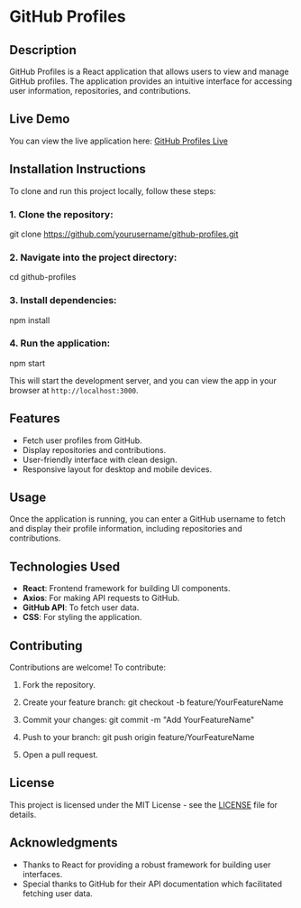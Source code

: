 # GitHub Profiles

## Description
GitHub Profiles is a React application that allows users to view and manage GitHub profiles. The application provides an intuitive interface for accessing user information, repositories, and contributions.

## Live Demo
You can view the live application here: [GitHub Profiles Live](https://github-profiless-124.netlify.app/)

## Installation Instructions
To clone and run this project locally, follow these steps:

### 1. Clone the repository:
git clone https://github.com/yourusername/github-profiles.git

### 2. Navigate into the project directory:
cd github-profiles

### 3. Install dependencies:
npm install

### 4. Run the application:
npm start

This will start the development server, and you can view the app in your browser at `http://localhost:3000`.

## Features
- Fetch user profiles from GitHub.
- Display repositories and contributions.
- User-friendly interface with clean design.
- Responsive layout for desktop and mobile devices.

## Usage
Once the application is running, you can enter a GitHub username to fetch and display their profile information, including repositories and contributions.

## Technologies Used
- **React**: Frontend framework for building UI components.
- **Axios**: For making API requests to GitHub.
- **GitHub API**: To fetch user data.
- **CSS**: For styling the application.

## Contributing
Contributions are welcome! To contribute:

1. Fork the repository.
2. Create your feature branch:
git checkout -b feature/YourFeatureName

3. Commit your changes:
git commit -m "Add YourFeatureName"

4. Push to your branch:
git push origin feature/YourFeatureName

5. Open a pull request.

## License
This project is licensed under the MIT License - see the [LICENSE](LICENSE) file for details.

## Acknowledgments
- Thanks to React for providing a robust framework for building user interfaces.
- Special thanks to GitHub for their API documentation which facilitated fetching user data.
